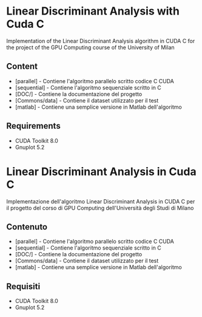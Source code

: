 # Linear Discriminant Analysis with Cuda C
Implementation of the Linear Discriminant Analysis algorithm in CUDA C for the project of the GPU Computing course of the University of Milan
## Content
* [parallel] - Contiene l'algoritmo parallelo scritto codice C CUDA
* [sequential] - Contiene l'algoritmo sequenziale scritto in C
* [DOC/] - Contiene la documentazione del progetto
* [Commons/data] - Contiene il dataset utilizzato per il test
* [matlab] - Contiene una semplice versione in Matlab dell'algoritmo

## Requirements
* CUDA Toolkit 8.0
* Gnuplot 5.2

# Linear Discriminant Analysis in Cuda C
Implementazione dell'algoritmo Linear Discriminant Analysis in CUDA C per il progetto del corso di GPU Computing dell'Università degli Studi di Milano
## Contenuto

* [parallel] - Contiene l'algoritmo parallelo scritto codice C CUDA
* [sequential] - Contiene l'algoritmo sequenziale scritto in C
* [DOC/] - Contiene la documentazione del progetto
* [Commons/data] - Contiene il dataset utilizzato per il test
* [matlab] - Contiene una semplice versione in Matlab dell'algoritmo

## Requisiti
* CUDA Toolkit 8.0
* Gnuplot 5.2

